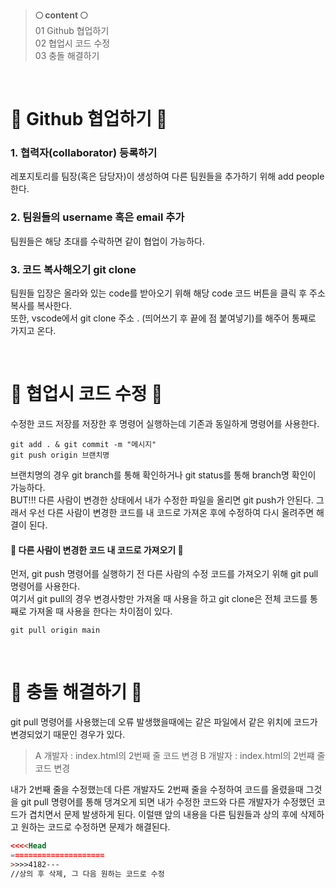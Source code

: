 >**🌕 content 🌕** <br/>
01 Github 협업하기 <br/>
02 협업시 코드 수정 <br/>
03 충돌 해결하기 <br/>

<br/>

# 🎃 Github 협업하기 🎃
### 1. 협력자(collaborator) 등록하기
레포지토리를 팀장(혹은 담당자)이 생성하여 다른 팀원들을 추가하기 위해 add people 한다. <br/>

### 2. 팀원들의 username 혹은 email 추가
팀원들은 해당 초대를 수락하면 같이 협업이 가능하다. <br/>

### 3. 코드 복사해오기 git clone
팀원들 입장은 올라와 있는 code를 받아오기 위해 해당 code 코드 버튼을 클릭 후 주소 복사를 복사한다. <br/>
또한, vscode에서 git clone 주소 .  (띄어쓰기 후 끝에 점 붙여넣기)를 해주어 통째로 가지고 온다. <br/>

<br/>

# 🎃 협업시 코드 수정 🎃
수정한 코드 저장를 저장한 후 명령어 실행하는데 기존과 동일하게 명령어를 사용한다. <br/>
```
git add . & git commit -m "메시지"
git push origin 브랜치명
```
브랜치명의 경우 git branch를 통해 확인하거나 git status를 통해 branch명 확인이 가능하다. <br/>
BUT!!! 다른 사람이 변경한 상태에서 내가 수정한 파일을 올리면 git push가 안된다. 그래서 우선 다른 사람이 변경한 코드를 내 코드로 가져온 후에 수정하여 다시 올려주면 해결이 된다. <br/>

#### 🤚 다른 사람이 변경한 코드 내 코드로 가져오기 🤚
먼저, git push 명령어를 실행하기 전 다른 사람의 수정 코드를 가져오기 위해 git pull 명령어를 사용한다. <br/>
여기서 git pull의 경우 변경사항만 가져올 때 사용을 하고 git clone은 전체 코드를 통째로 가져올 때 사용을 한다는 차이점이 있다. <br/>
```
git pull origin main
```

<br/>

# 🎃 충돌 해결하기 🎃
git pull 명령어를 사용했는데 오류 발생했을때에는 같은 파일에서 같은 위치에 코드가 변경되었기 때문인 경우가 있다. <br/>

>A 개발자 : index.html의 2번째 줄 코드 변경
B 개발자 : index.html의 2번쨰 줄 코드 변경
 
내가 2번째 줄을 수정했는데 다른 개발자도 2번째 줄을 수정하여 코드를 올렸을때 그것을 git pull 명령어를 통해 댕겨오게 되면 내가 수정한 코드와 다른 개발자가 수정했던 코드가 겹치면서 문제 발생하게 된다. 이럴땐 앞의 내용을 다른 팀원들과 상의 후에 삭제하고 원하는 코드로 수정하면 문제가 해결된다. <br/>
```html
<<<<Head
=====================
>>>>4182---
//상의 후 삭제, 그 다음 원하는 코드로 수정
```
